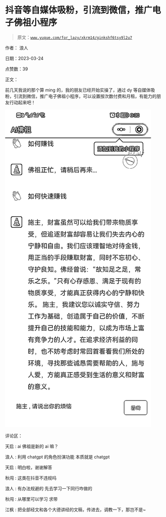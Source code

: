# 抖音等自媒体吸粉，引流到微信，推广电子佛祖小程序

> 原文：[`www.yuque.com/for_lazy/xkrm14/ginkshf6tsy9l2u7`](https://www.yuque.com/for_lazy/xkrm14/ginkshf6tsy9l2u7)

作者： 浪人

日期：2023-03-24

点赞数：39

正文：

前几天我说的那个算 ming 的，我的朋友已经开始实操了，通过 dy 等自媒体吸粉，引流到微信，推广电子佛祖小程序，可以设置按次数付费和月租，有能力的朋友行动起来吧！

![](img/b3edf71cfe638090717150f274838c87.png)

评论区：

天启 : ai 佛祖是新的 ai 嘛？

浪人 : 利用 chatgpt 的角色扮演功能 本质就是 chatgpt

天启 : 明白啦，谢谢解答

秋闯 : 这类在抖音不违规吗

浪人 : 有办法规避的 先去学习一下同行咋做的

秋闯 : 从哪里可以学习 求带

江枫 : 把全部经文和各个大德讲经的文稿，传进去，调教一下，那岂不是~



